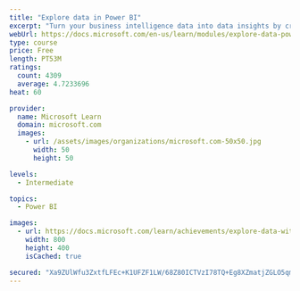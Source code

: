 ```yaml
---
title: "Explore data in Power BI"
excerpt: "Turn your business intelligence data into data insights by creating and configuring Power BI dashboards."
webUrl: https://docs.microsoft.com/en-us/learn/modules/explore-data-power-bi/
type: course
price: Free
length: PT53M
ratings:
  count: 4309
  average: 4.7233696
heat: 60

provider:
  name: Microsoft Learn
  domain: microsoft.com
  images:
    - url: /assets/images/organizations/microsoft.com-50x50.jpg
      width: 50
      height: 50

levels:
  - Intermediate

topics:
  - Power BI

images:
  - url: https://docs.microsoft.com/learn/achievements/explore-data-with-power-bi-desktop-social.png
    width: 800
    height: 400
    isCached: true

secured: "Xa9ZUlWfu3ZxtfLFEc+K1UFZF1LW/68Z80ICTVzI78TQ+Eg8XZmatjZGLO5qmjg0Jy557Aw3c8ZyAihpHTshCzqgBaK08HdNa/mGfBn9u6EDAFWorG0TDTPMnX2zJXUdF9FXQCupMQhj3wSsKO/47QtnR5dzIYZBAhjb70bRwx9IC2emQ23HLFL1xNQQaFkx9YyuvPa0A7sK7tEa0i5EPGbk3rgnJF7ZPIysqqFh7tPWt7fWz+oUcFV50BGQgJoWJO8Mf7MWK/1f3yfQvgOfTNok7B6PIyp6Q2rH/Tqm+0aZzAjXBPsKg1+ehLjx44OikNARqAUxObCB+7kEIY9QmgTwN3BFkQenzD3RArh6RTu8TVNseJWnuhqrbA3zuCSdSZ4xPTm6WsHoEXeLZupO2G8EzDRrhl5fn+7YANUgBOE=;W/SNST69N2Dbc0kHUHd3dw=="
---
```



